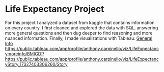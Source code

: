 # Life Expectancy Project
For this project I analyzed a dataset from kaggle that contains information on every country. I first cleaned and explored the data with SQL, answering more general questions and then dug deeper to find reasoning and more nuanced information. Finally, I made visualizations with Tableau: [General Info](https://public.tableau.com/app/profile/anthony.carpinello/viz/LifeExpectancy_17327397021130/GeneralInfo) 
https://public.tableau.com/app/profile/anthony.carpinello/viz/LifeExpectancymoreinfo/BMIGDP
https://public.tableau.com/app/profile/anthony.carpinello/viz/LifeExpectancyStory_17327403306260/Story

